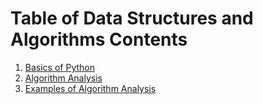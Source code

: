 # Table of Data Structures and Algorithms Contents

1. [Basics of Python](1-basics-of-python.md)
2. [Algorithm Analysis](2-algorithm-analysis.md)
3. [Examples of Algorithm Analysis](3-examples-of-algorithm-analysis.md)
